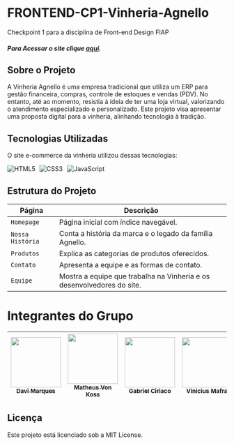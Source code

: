 # FRONTEND-CP1-Vinheria-Agnello

Checkpoint 1 para a disciplina de Front-end Design FIAP

##### Para Acessar o site clique [aqui](https://davimunhoz1005.github.io/FRONTEND-CP1/).

## Sobre o Projeto

A Vinheria Agnello é uma empresa tradicional que utiliza um ERP para gestão financeira, compras, controle de estoques e vendas (PDV). No entanto, até ao momento, resistia à ideia de ter uma loja virtual, valorizando o atendimento especializado e personalizado. Este projeto visa apresentar uma proposta digital para a vinheria, alinhando tecnologia à tradição.

## Tecnologias Utilizadas

O site e-commerce da vinheria utilizou dessas tecnologias:

<div style="display: flex; gap: 10px;">
  <img src="https://img.shields.io/badge/html5-%23E34F26.svg?style=for-the-badge&logo=html5&logoColor=white" alt="HTML5">
  <img src="https://img.shields.io/badge/css3-%231572B6.svg?style=for-the-badge&logo=css3&logoColor=white" alt="CSS3">
  <img src="https://img.shields.io/badge/javascript-%23323330.svg?style=for-the-badge&logo=javascript&logoColor=%23F7DF1E" alt="JavaScript">
</div>

## Estrutura do Projeto  

| Página         | Descrição                                                                 |
|----------------|---------------------------------------------------------------------------|
| `Homepage`   | Página inicial com índice navegável.                                      |
| `Nossa História`| Conta a história da marca e o legado da família Agnello.                  |
| `Produtos`| Explica as categorias de produtos oferecidos.                             |
| `Contato` | Apresenta a equipe e as formas de contato.                                |
| `Equipe`    | Mostra a equipe que trabalha na Vinheria e os desenvolvedores do site.                                 |

# Integrantes do Grupo  

| [<img loading="lazy" src="https://github.com/DaviMunhoz1005.png" width=115><br><sub>Davi Marques</sub>](https://github.com/DaviMunhoz1005) |  [<img loading="lazy" src="https://github.com/matheuswildeisen.png" width=115><br><sub>Matheus Von Koss</sub>](https://github.com/matheuswildeisen) |  [<img loading="lazy" src="https://github.com/Gabsgc01.png" width=115><br><sub>Gabriel Ciriaco</sub>](https://github.com/Gabsgc01) | [<img loading="lazy" src="https://github.com/Mafraaa.png" width=115><br><sub>Vinicius Mafra</sub>](https://github.com/Mafraaa) | [<img loading="lazy" src="https://github.com/MariFranca.png" width=115><br><sub>Mariana Franca</sub>](https://github.com/MariFranca) | 
| :---: | :---: | :---: | :---: | :---: |

## Licença

Este projeto está licenciado sob a MIT License.
